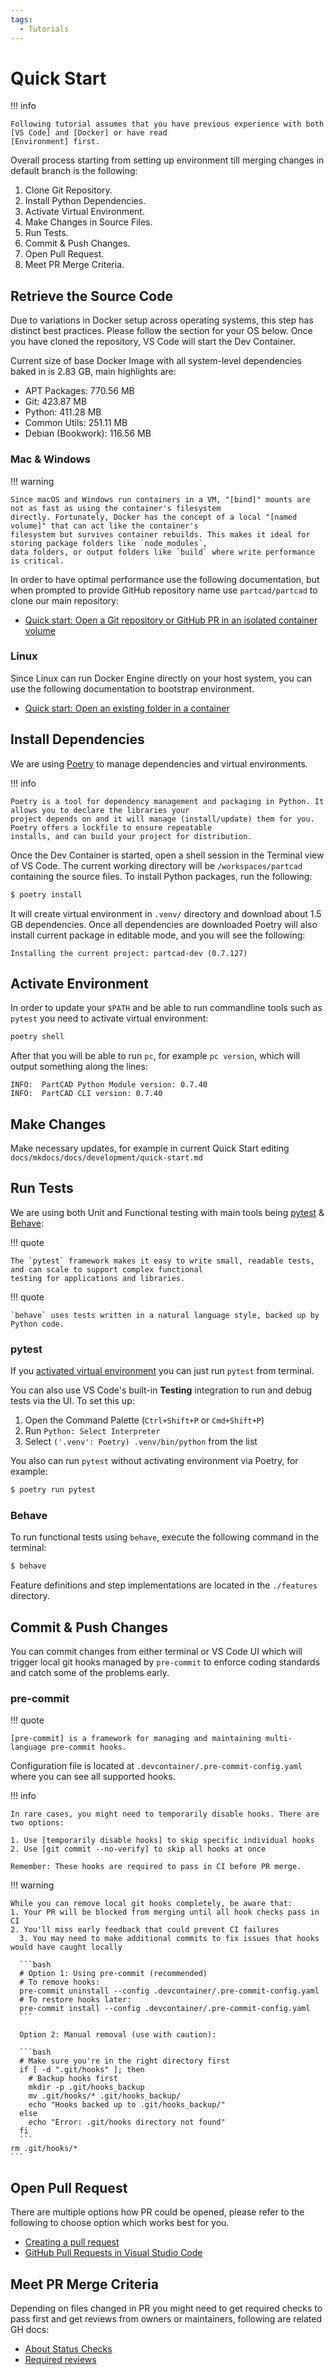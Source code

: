 ```yaml
---
tags:
  - Tutorials
---
```


# Quick Start

!!! info

    Following tutorial assumes that you have previous experience with both [VS Code] and [Docker] or have read
    [Environment] first.

Overall process starting from setting up environment till merging changes in default branch is the following:

1. Clone Git Repository.
2. Install Python Dependencies.
3. Activate Virtual Environment.
4. Make Changes in Source Files.
5. Run Tests.
6. Commit & Push Changes.
7. Open Pull Request.
8. Meet PR Merge Criteria.

## Retrieve the Source Code

Due to variations in Docker setup across operating systems, this step has distinct best practices. Please follow the
section for your OS below. Once you have cloned the repository, VS Code will start the Dev Container.

Current size of base Docker Image with all system-level dependencies baked in is 2.83 GB, main highlights are:

- APT Packages: 770.56 MB
- Git: 423.87 MB
- Python: 411.28 MB
- Common Utils: 251.11 MB
- Debian (Bookwork): 116.56 MB

### Mac & Windows

!!! warning

    Since macOS and Windows run containers in a VM, "[bind]" mounts are not as fast as using the container's filesystem
    directly. Fortunately, Docker has the concept of a local "[named volume]" that can act like the container's
    filesystem but survives container rebuilds. This makes it ideal for storing package folders like `node_modules`,
    data folders, or output folders like `build` where write performance is critical.

In order to have optimal performance use the following documentation, but when prompted to provide GitHub repository
name use `partcad/partcad` to clone our main repository:

- [Quick start: Open a Git repository or GitHub PR in an isolated container volume]

### Linux

Since Linux can run Docker Engine directly on your host system, you can use the following documentation to bootstrap
environment.

- [Quick start: Open an existing folder in a container]

## Install Dependencies

We are using [Poetry] to manage dependencies and virtual environments.

!!! info

    Poetry is a tool for dependency management and packaging in Python. It allows you to declare the libraries your
    project depends on and it will manage (install/update) them for you. Poetry offers a lockfile to ensure repeatable
    installs, and can build your project for distribution.

Once the Dev Container is started, open a shell session in the Terminal view of VS Code. The current working directory
will be `/workspaces/partcad` containing the source files. To install Python packages, run the following:

```bash
$ poetry install
```

It will create virtual environment in `.venv/` directory and download about 1.5 GB dependencies. Once all dependencies
are downloaded Poetry will also install current package in editable mode, and you will see the following:

```text
Installing the current project: partcad-dev (0.7.127)
```

## Activate Environment

In order to update your `$PATH` and be able to run commandline tools such as `pytest` you need to activate virtual
environment:

```bash
poetry shell
```

After that you will be able to run `pc`, for example `pc version`, which will output something along the lines:

```text
INFO:  PartCAD Python Module version: 0.7.40
INFO:  PartCAD CLI version: 0.7.40
```

## Make Changes

Make necessary updates, for example in current Quick Start editing `docs/mkdocs/docs/development/quick-start.md`

## Run Tests

We are using both Unit and Functional testing with main tools being [pytest] & [Behave]:

!!! quote

    The `pytest` framework makes it easy to write small, readable tests, and can scale to support complex functional
    testing for applications and libraries.

!!! quote

    `behave` uses tests written in a natural language style, backed up by Python code.

### pytest

If you [activated virtual environment] you can just run `pytest` from terminal.

You can also use VS Code's built-in **Testing** integration to run and debug tests via the UI. To set this up:

1. Open the Command Palette (`Ctrl+Shift+P` or `Cmd+Shift+P`)
2. Run `Python: Select Interpreter`
3. Select `('.venv': Poetry) .venv/bin/python` from the list

You also can run `pytest` without activating environment via Poetry, for example:

```bash
$ poetry run pytest
```

### Behave

To run functional tests using `behave`, execute the following command in the terminal:

```bash
$ behave
```

Feature definitions and step implementations are located in the `./features` directory.

## Commit & Push Changes

You can commit changes from either terminal or VS Code UI which will trigger local git hooks managed by `pre-commit` to
enforce coding standards and catch some of the problems early.

### pre-commit

!!! quote

    [pre-commit] is a framework for managing and maintaining multi-language pre-commit hooks.

Configuration file is located at `.devcontainer/.pre-commit-config.yaml` where you can see all supported hooks.

!!! info

    In rare cases, you might need to temporarily disable hooks. There are two options:

    1. Use [temporarily disable hooks] to skip specific individual hooks
    2. Use [git commit --no-verify] to skip all hooks at once

    Remember: These hooks are required to pass in CI before PR merge.

!!! warning

    While you can remove local git hooks completely, be aware that:
    1. Your PR will be blocked from merging until all hook checks pass in CI
    2. You'll miss early feedback that could prevent CI failures
      3. You may need to make additional commits to fix issues that hooks would have caught locally

      ```bash
      # Option 1: Using pre-commit (recommended)
      # To remove hooks:
      pre-commit uninstall --config .devcontainer/.pre-commit-config.yaml
      # To restore hooks later:
      pre-commit install --config .devcontainer/.pre-commit-config.yaml
      ```

      Option 2: Manual removal (use with caution):

      ```bash
      # Make sure you're in the right directory first
      if [ -d ".git/hooks" ]; then
        # Backup hooks first
        mkdir -p .git/hooks_backup
        mv .git/hooks/* .git/hooks_backup/
        echo "Hooks backed up to .git/hooks_backup/"
      else
        echo "Error: .git/hooks directory not found"
      fi
      ```
    rm .git/hooks/*
    ```

## Open Pull Request

There are multiple options how PR could be opened, please refer to the following to choose option which works best for
you.

- [Creating a pull request]
- [GitHub Pull Requests in Visual Studio Code]

## Meet PR Merge Criteria

Depending on files changed in PR you might need to get required checks to pass first and get reviews from owners or
maintainers, following are related GH docs:

- [About Status Checks]
- [Required reviews]

[Quick start: Open a Git repository or GitHub PR in an isolated container volume]:
  https://code.visualstudio.com/docs/devcontainers/containers#_quick-start-open-a-git-repository-or-github-pr-in-an-isolated-container-volume
[Quick start: Open an existing folder in a container]:
  https://code.visualstudio.com/docs/devcontainers/containers#_quick-start-open-an-existing-folder-in-a-container
[named volume]: https://docs.docker.com/engine/storage/volumes/
[bind]: https://docs.docker.com/engine/storage/bind-mounts/
[VS Code]: environment.md#visual-studio-code
[Docker]: environment.md#docker
[Environment]: environment.md
[Poetry]: https://python-poetry.org/docs/
[activated virtual environment]: #activate-environment
[pytest]: https://docs.pytest.org/en/stable/
[Behave]: https://behave.readthedocs.io/en/latest/
[pre-commit]: https://pre-commit.com/
[temporarily disable hooks]: https://pre-commit.com/#temporarily-disabling-hooks
[git commit --no-verify]: https://git-scm.com/book/fa/v2/Customizing-Git-Git-Hooks#_committing_workflow_hooks
[gh pr create]: https://cli.github.com/manual/gh_pr_create
[Creating a pull request]:
  https://docs.github.com/en/pull-requests/collaborating-with-pull-requests/proposing-changes-to-your-work-with-pull-requests/creating-a-pull-request
[GitHub Pull Requests in Visual Studio Code]:
  https://code.visualstudio.com/blogs/2018/09/10/introducing-github-pullrequests
[Merging a pull request]:
  https://docs.github.com/en/pull-requests/collaborating-with-pull-requests/incorporating-changes-from-a-pull-request/merging-a-pull-request
[About Status Checks]:
  https://docs.github.com/en/pull-requests/collaborating-with-pull-requests/collaborating-on-repositories-with-code-quality-features/about-status-checks#checks
[Required reviews]:
  https://docs.github.com/en/pull-requests/collaborating-with-pull-requests/reviewing-changes-in-pull-requests/approving-a-pull-request-with-required-reviews
